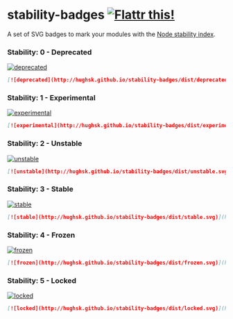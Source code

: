 # stability-badges [![Flattr this!](https://api.flattr.com/button/flattr-badge-large.png)](https://flattr.com/submit/auto?user_id=hughskennedy&url=http://github.com/hughsk/stability-badges&title=stability-badges&description=hughsk/stability-badges%20on%20GitHub&language=en_GB&tags=flattr,github,javascript&category=software) #

A set of SVG badges to mark your modules with the
[Node stability index](http://nodejs.org/api/documentation.html#documentation_stability_index).

### Stability: 0 - Deprecated ###

[![deprecated](http://hughsk.github.io/stability-badges/dist/deprecated.svg)](http://github.com/hughsk/stability-badges)

``` markdown
[![deprecated](http://hughsk.github.io/stability-badges/dist/deprecated.svg)](http://github.com/hughsk/stability-badges)
```

### Stability: 1 - Experimental ###

[![experimental](http://hughsk.github.io/stability-badges/dist/experimental.svg)](http://github.com/hughsk/stability-badges)

``` markdown
[![experimental](http://hughsk.github.io/stability-badges/dist/experimental.svg)](http://github.com/hughsk/stability-badges)
```

### Stability: 2 - Unstable ###

[![unstable](http://hughsk.github.io/stability-badges/dist/unstable.svg)](http://github.com/hughsk/stability-badges)

``` markdown
[![unstable](http://hughsk.github.io/stability-badges/dist/unstable.svg)](http://github.com/hughsk/stability-badges)
```

### Stability: 3 - Stable ###

[![stable](http://hughsk.github.io/stability-badges/dist/stable.svg)](http://github.com/hughsk/stability-badges)

``` markdown
[![stable](http://hughsk.github.io/stability-badges/dist/stable.svg)](http://github.com/hughsk/stability-badges)
```

### Stability: 4 - Frozen ###

[![frozen](http://hughsk.github.io/stability-badges/dist/frozen.svg)](http://github.com/hughsk/stability-badges)

``` markdown
[![frozen](http://hughsk.github.io/stability-badges/dist/frozen.svg)](http://github.com/hughsk/stability-badges)
```

### Stability: 5 - Locked ###

[![locked](http://hughsk.github.io/stability-badges/dist/locked.svg)](http://github.com/hughsk/stability-badges)

``` markdown
[![locked](http://hughsk.github.io/stability-badges/dist/locked.svg)](http://github.com/hughsk/stability-badges)
```
